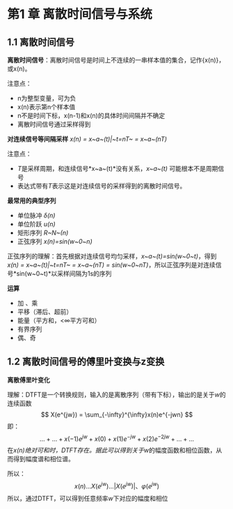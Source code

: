 # 第1 章 离散时间信号与系统

## 1.1 离散时间信号

**离散时间信号**：离散时间信号是时间上不连续的一串样本值的集合，记作{x(n)}，或x(n)。

注意点：

- n为整型变量，可为负
- x(n)表示第n个样本值
- n不是时间下标，x(n-1)和x(n)的具体时间间隔并不确定
- 离散时间信号通过采样得到



**对连续信号等间隔采样** *x(n) = x~a~(t)|~t=nT~ = x~a~(nT)*

注意点：

- *T*是采样周期，和连续信号*x~a~(t)*没有关系，*x~a~(t)* 可能根本不是周期信号
- 表达式带有*T*表示这是对连续信号的采样得到的离散时间信号。



**最常用的典型序列**

- 单位脉冲 *δ(n)*
- 单位阶跃 *u(n)*
- 矩形序列 *R~N~(n)*
- 正弦序列 *x(n)=sin(w~0~n)*

正弦序列的理解：首先根据对连续信号均匀采样，*x~a~(t)=sin(w~0~t)*，得到*x(n) = x~a~(t)|~t=nT~ = x~a~(nT) = sin(w~0~nT)*，所以正弦序列是对连续信号*sin(w~0~t)*以采样间隔为1s的序列



**运算**

- 加 、乘
- 平移（滞后、超前）
- 能量（平方和，<∞平方可和）
- 有界序列
- 偶、奇



## 1.2 离散时间信号的傅里叶变换与z变换

**离散傅里叶变化**

理解：DTFT是一个转换规则，输入的是离散序列（带有下标），输出的是关于*w*的连续函数
$$
X(e^{jw}) = \sum_{-\infty}^{\infty}x(n)e^{-jwn}
$$
即： 
$$
... + ... + x(-1)e^{jw} + x(0) + x(1)e^{-jw} + x(2)e^{-2jw} + ... + ...
$$
在*x(n)*绝对可和时，DTFT存在。据此可以得到关于*w*的幅度函数和相位函数，从而得到幅度谱和相位谱。

所以：
$$
x(n) ... X(e^{jw}) ... |X(e^{jw})|、\varphi(e^{jw})
$$
所以，通过DTFT，可以得到任意频率*w*下对应的幅度和相位